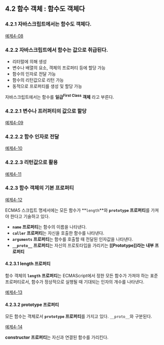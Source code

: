 ## 4.2 함수 객체 : 함수도 객체다

### 4.2.1 자바스크립트에서는 함수도 객체다.
[예제4-08][4-08]

### 4.2.2 자바스크립트에서 함수는 값으로 취급된다.
- 리터럴에 의해 생성
- 변수나 배열의 요소, 객체의 프로퍼티 등에 할당 가능
- 함수의 인자로 전달 가능
- 함수의 리턴값으로 리턴 가능
- 동적으로 프로퍼티를 생성 및 할당 가능

자바스크립트에서는 함수를 **일급<sup>First Class</sup> 객체** 라고 부른다.

### 4.2.2.1 변수나 프러퍼티의 값으로 할당
[예제4-09][4-09]

### 4.2.2.2 함수 인자로 전달
[예제4-10][4-10]

### 4.2.2.3 리턴값으로 활용
[예제4-11][4-11]

### 4.2.3 함수 객체의 기본 프로퍼티
[예제4-12][4-12]

ECMA5 스크립트 명세서에는 모든 함수가 **`length`**와 **`prototype` 프로퍼티**를 가져야 한다고 기술하고 있다.
- **`name` 프로퍼티**는 함수의 이름을 나타낸다.
- **`caller` 프로퍼티**는 자신을 호출한 함수를 나타낸다.
- **`arguments` 프로퍼티**는 함수를 호출할 때 전달된 인자값을 나타낸다.
- **`__proto__` 프로퍼티**는 자신의 프로토타입을 가리키는 **[[Prototype]]라는 내부 프로퍼티**

#### 4.2.3.1 length 프로퍼티
함수 객체의 **`length` 프로퍼티**는 ECMAScript에서 정한 모든 함수가 가져야 하는 표준 프로퍼티로서, 함수가 정상적으로 실행될 때 기대되는 인자의 개수를 나타낸다.

[예제4-13][4-13]

#### 4.2.3.2 prototype 프로퍼티
모든 함수는 객체로서 **`prototype` 프로퍼티**를 가지고 있다. `__proto__`와 구분된다.

[예제4-14][4-14]

**constructor 프로퍼티**는 자신과 연결된 함수를 가리킨다.

[4-08]: ../src/ch4-2/ex4.08.html
[4-09]: ../src/ch4-2/ex4.09.html
[4-10]: ../src/ch4-2/ex4.10.html
[4-11]: ../src/ch4-2/ex4.11.html
[4-12]: ../src/ch4-2/ex4.12.html
[4-13]: ../src/ch4-2/ex4.13.html
[4-14]: ../src/ch4-2/ex4.14.html

